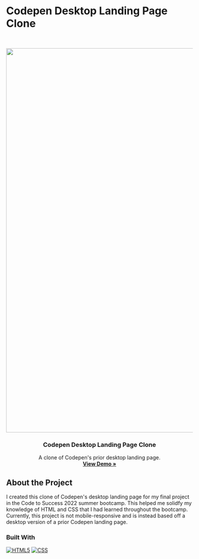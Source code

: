 # Codepen Desktop Landing Page Clone

<br />
<p align="center">
  <a href="https://sososammy.github.io/codepen-landing-page-clone">
    <img width="1755" height="1037" alt="image" src="https://github.com/user-attachments/assets/67428626-522f-4e95-bcb3-02ad94f84a6b" />
  </a>

  <h3 align="center">Codepen Desktop Landing Page Clone</h3>

  <p align="center">
    A clone of Codepen's prior desktop landing page.
    <br />
    <a href="https://sososammy.github.io/codepen-landing-page-clone"><strong>View Demo »</strong></a>
  </p>
</p>

## About the Project
I created this clone of Codepen's desktop landing page for my final project in the Code to Success 2022 summer bootcamp. This helped me solidfy my knowledge of HTML and CSS that I had learned throughout the bootcamp. Currently, this project is not mobile-responsive and is instead based off a desktop version of a prior Codepen landing page.

### Built With

[![HTML5][HTML5-shield]][HTML5-url]
[![CSS][CSS-shield]][CSS-url]

[HTML5-shield]: https://img.shields.io/badge/HTML5-E34F26?style=for-the-badge&logo=html5&logoColor=white
[HTML5-url]: https://developer.mozilla.org/en-US/docs/Web/HTML
[CSS-shield]: https://img.shields.io/badge/CSS-663399?style=for-the-badge&logo=css&logoColor=white
[CSS-url]: https://developer.mozilla.org/en-US/docs/Web/CSS
